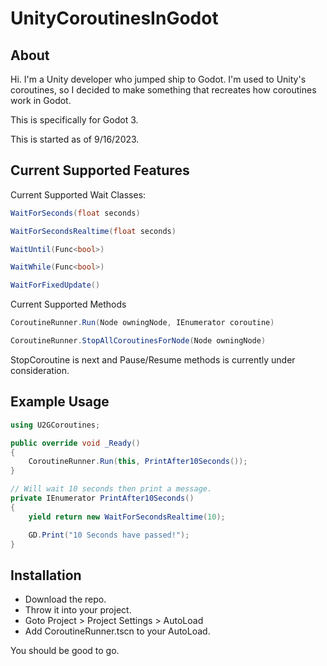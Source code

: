 # UnityCoroutinesInGodot

## About 

Hi. I'm a Unity developer who jumped ship to Godot. 
I'm used to Unity's coroutines, so I decided to make something that recreates 
how coroutines work in Godot. 

This is specifically for Godot 3. 

This is started as of 9/16/2023.


## Current Supported Features

Current Supported Wait Classes: 
```cs
WaitForSeconds(float seconds)

WaitForSecondsRealtime(float seconds)

WaitUntil(Func<bool>)

WaitWhile(Func<bool>)

WaitForFixedUpdate()
```

Current Supported Methods
```cs
CoroutineRunner.Run(Node owningNode, IEnumerator coroutine)

CoroutineRunner.StopAllCoroutinesForNode(Node owningNode)
```

StopCoroutine is next and Pause/Resume methods is currently under consideration.


## Example Usage

```cs 
using U2GCoroutines;

public override void _Ready()
{
    CoroutineRunner.Run(this, PrintAfter10Seconds());
}

// Will wait 10 seconds then print a message.
private IEnumerator PrintAfter10Seconds()
{
    yield return new WaitForSecondsRealtime(10);

    GD.Print("10 Seconds have passed!");
}
```

## Installation

- Download the repo. 
- Throw it into your project. 
- Goto Project > Project Settings > AutoLoad
- Add CoroutineRunner.tscn to your AutoLoad. 

You should be good to go. 
